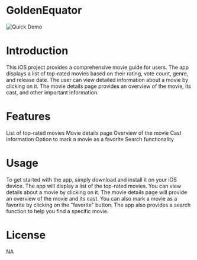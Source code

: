 # GoldenEquator

![Quick Demo]([https://imgur.com/jsPLxM1](https://drive.google.com/file/d/1bKufz2xr2Qv6aSK_SdgwbEf17aW1Nrtf/view?usp=share_link))


# Introduction
This iOS project provides a comprehensive movie guide for users. The app displays a list of top-rated movies based on their rating, vote count, genre, and release date. The user can view detailed information about a movie by clicking on it. The movie details page provides an overview of the movie, its cast, and other important information.

# Features
List of top-rated movies
Movie details page
Overview of the movie
Cast information
Option to mark a movie as a favorite
Search functionality

# Usage
To get started with the app, simply download and install it on your iOS device. The app will display a list of the top-rated movies. You can view details about a movie by clicking on it. The movie details page will provide an overview of the movie and its cast. You can also mark a movie as a favorite by clicking on the "favorite" button. The app also provides a search function to help you find a specific movie.


# License
NA
